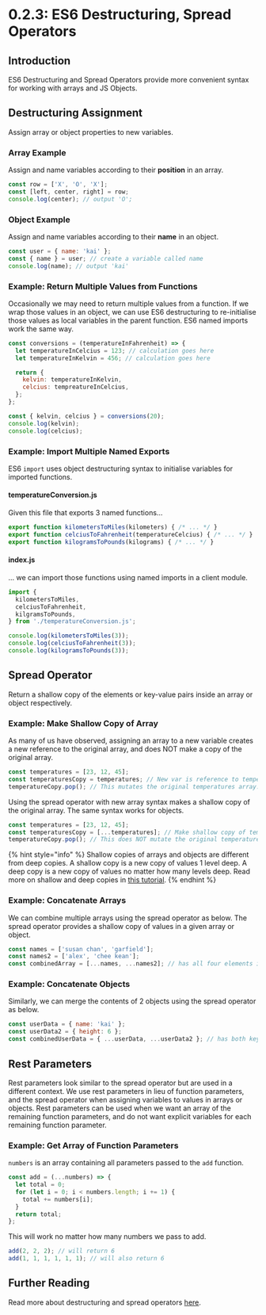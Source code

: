 # 0.2.3: ES6 Destructuring, Spread Operators

## Introduction

ES6 Destructuring and Spread Operators provide more convenient syntax for working with arrays and JS Objects.

## Destructuring Assignment

Assign array or object properties to new variables.

### Array Example

Assign and name variables according to their **position** in an array.

```javascript
const row = ['X', 'O', 'X'];
const [left, center, right] = row;
console.log(center); // output 'O';
```

### Object Example

Assign and name variables according to their **name** in an object.

```javascript
const user = { name: 'kai' };
const { name } = user; // create a variable called name
console.log(name); // output 'kai'
```

### Example: Return Multiple Values from Functions

Occasionally we may need to return multiple values from a function. If we wrap those values in an object, we can use ES6 destructuring to re-initialise those values as local variables in the parent function. ES6 named imports work the same way.

```javascript
const conversions = (temperatureInFahrenheit) => {
  let temperatureInCelcius = 123; // calculation goes here
  let temperatureInKelvin = 456; // calculation goes here

  return {
    kelvin: temperatureInKelvin,
    celcius: tempreatureInCelcius,
  };
};

const { kelvin, celcius } = conversions(20);
console.log(kelvin);
console.log(celcius);
```

### Example: Import Multiple Named Exports

ES6 `import` uses object destructuring syntax to initialise variables for imported functions.

#### temperatureConversion.js

Given this file that exports 3 named functions...

```javascript
export function kilometersToMiles(kilometers) { /* ... */ }
export function celciusToFahrenheit(temperatureCelcius) { /* ... */ }
export function kilogramsToPounds(kilograms) { /* ... */ }
```

#### index.js

... we can import those functions using named imports in a client module.

```javascript
import {
  kilometersToMiles,
  celciusToFahrenheit,
  kilgramsToPounds,
} from './temperatureConversion.js';

console.log(kilometersToMiles(3));
console.log(celciusToFahrenheit(3));
console.log(kilogramsToPounds(3));
```

## Spread Operator

Return a shallow copy of the elements or key-value pairs inside an array or object respectively.

### Example: Make Shallow Copy of Array

As many of us have observed, assigning an array to a new variable creates a new reference to the original array, and does NOT make a copy of the original array.

```javascript
const temperatures = [23, 12, 45];
const temperaturesCopy = temperatures; // New var is reference to temperatures.
temperatureCopy.pop(); // This mutates the original temperatures array.
```

Using the spread operator with new array syntax makes a shallow copy of the original array. The same syntax works for objects.

```javascript
const temperatures = [23, 12, 45];
const temperaturesCopy = [...temperatures]; // Make shallow copy of temperatures.
temperatureCopy.pop(); // This does NOT mutate the original temperatures array.
```

{% hint style="info" %}
Shallow copies of arrays and objects are different from deep copies. A shallow copy is a new copy of values 1 level deep. A deep copy is a new copy of values no matter how many levels deep. Read more on shallow and deep copies in [this tutorial](https://www.javascripttutorial.net/object/3-ways-to-copy-objects-in-javascript/).
{% endhint %}

### Example: Concatenate Arrays

We can combine multiple arrays using the spread operator as below. The spread operator provides a shallow copy of values in a given array or object.

```javascript
const names = ['susan chan', 'garfield'];
const names2 = ['alex', 'chee kean'];
const combinedArray = [...names, ...names2]; // has all four elements inside
```

### Example: Concatenate Objects

Similarly, we can merge the contents of 2 objects using the spread operator as below.

```javascript
const userData = { name: 'kai' };
const userData2 = { height: 6 };
const combinedUserData = { ...userData, ...userData2 }; // has both keys inside
```

## Rest Parameters

Rest parameters look similar to the spread operator but are used in a different context. We use rest parameters in lieu of function parameters, and the spread operator when assigning variables to values in arrays or objects. Rest parameters can be used when we want an array of the remaining function parameters, and do not want explicit variables for each remaining function parameter.

### Example: Get Array of Function Parameters

`numbers` is an array containing all parameters passed to the `add` function.

```javascript
const add = (...numbers) => {
  let total = 0;
  for (let i = 0; i < numbers.length; i += 1) {
    total += numbers[i];
  }
  return total;
};
```

This will work no matter how many numbers we pass to add.

```javascript
add(2, 2, 2); // will return 6
add(1, 1, 1, 1, 1, 1); // will also return 6
```

## Further Reading

Read more about destructuring and spread operators [here](https://www.digitalocean.com/community/tutorials/understanding-destructuring-rest-parameters-and-spread-syntax-in-javascript).

